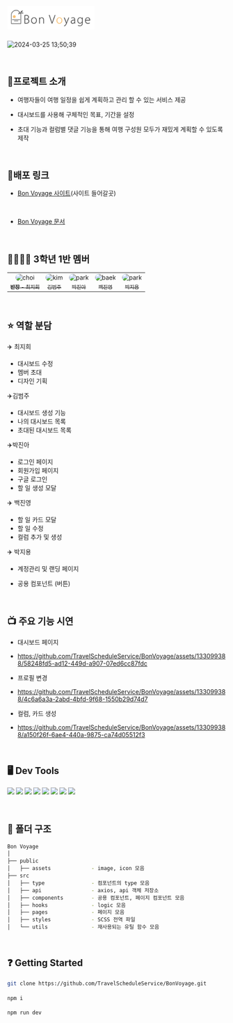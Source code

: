 # <img src='./public//assets//icon//bonVoyageLogo.svg' width='200px'>


![2024-03-25 13;50;39](https://github.com/TravelScheduleService/BonVoyage/assets/113954463/2871cc10-21d0-452a-9348-7f997345b841)

<br>

## 📝프로젝트 소개

- 여행자들이 여행 일정을 쉽게 계획하고 관리 할 수 있는 서비스 제공
- 대시보드를 사용해 구체적인 목표, 기간을 설정
- 초대 기능과 컬럼별 댓글 기능을 통해 여행 구성원 모두가 재밌게 계획할 수 있도록 제작

  <br>

## 🔗배포 링크

- [Bon Voyage 사이트]()(사이트 들어갈곳)

   <br>

- [Bon Voyage 문서](https://www.notion.so/9141e3ca4db0413e8ea89708fc51ebf1?v=5b1a6a388e5c479885b23bd9678d442a)

  <br>

## 👨‍👩‍👧‍👦 3학년 1반 멤버

<table>
  <tbody>
    <tr>
      <td align="center">
        <img width="100px" alt="choi" src="https://img1.daumcdn.net/thumb/R1280x0/?scode=mtistory2&fname=https%3A%2F%2Fblog.kakaocdn.net%2Fdn%2FyZrm5%2FbtsFZwdHzvF%2Fq5YNoJNaj1NcxKOxwJVPqk%2Fimg.jpg" {: style="border-radius: 10px; width:100px; height:130px; "}>
        <a href="https://github.com/jihee1103"><br /><sub><b>반장 - </b>최지희</sub></a><br />
      </td>
      <td align="center">
        <img width="100px" alt="kim" src="https://img1.daumcdn.net/thumb/R1280x0/?scode=mtistory2&fname=https%3A%2F%2Fblog.kakaocdn.net%2Fdn%2Fmzhln%2FbtsF0E2Ke3z%2FdniEOsFwVmGn3KeaRoumSK%2Fimg.jpg" {: style="border-radius: 10px; width:100px; height: "}>
        <a href="https://github.com/samacyeou"><br /><sub><b></b>김범주</sub></a><br />
      </td>
      <td align="center">
        <img width="100px" alt="park" src="https://img1.daumcdn.net/thumb/R1280x0/?scode=mtistory2&fname=https%3A%2F%2Fblog.kakaocdn.net%2Fdn%2Fm1Qoh%2FbtsFY7dRdox%2FpOjcKqb0uI3DCBA7dpZyw0%2Fimg.jpg"{: style="border-radius: 10px; width:100px; "}>
        <a href="https://github.com/jinahp"><br /><sub><b></b>박진아</sub></a><br />
      </td>
      <td align="center">
        <img width="100px" alt="baek" src="https://img1.daumcdn.net/thumb/R1280x0/?scode=mtistory2&fname=https%3A%2F%2Fblog.kakaocdn.net%2Fdn%2FL4lCp%2FbtsFZMfZQx9%2FPKlxnaUN6cZnZoUJkunsWK%2Fimg.png"{: style="border-radius: 10px; width:100px; height:130px; "}>
        <a href="https://github.com/jinyoung1018"><br /><sub><b></b>백진영</sub></a><br />
      </td>
      <td align="center">
        <img width="100px" alt="park" src="https://img1.daumcdn.net/thumb/R1280x0/?scode=mtistory2&fname=https%3A%2F%2Fblog.kakaocdn.net%2Fdn%2F5Vz4b%2FbtsFZOdQu38%2FjrD7QPIcC00hmkV1qQ5TW1%2Fimg.jpg"{: style="border-radius: 10px; width:100px; "}>
        <a href="https://github.com/jiyong0106"><br /><sub><b></b>박지용</sub></a><br />
      </td>
  </tbody>
</table>

  <br>
  
## ⭐ 역할 분담

✈️ 최지희

- 대시보드 수정
- 멤버 초대
- 디자인 기획

✈️김범주

- 대시보드 생성 기능
- 나의 대시보드 목록
- 초대된 대시보드 목록

✈️박진아

- 로그인 페이지
- 회원가입 페이지
- 구글 로그인
- 할 일 생성 모달

✈️ 백진영

- 할 일 카드 모달
- 할 일 수정
- 컬럼 추가 및 생성

✈️ 박지용

- 계정관리 및 랜딩 페이지
- 공용 컴포넌트 (버튼) 

  <br>

## 📺 주요 기능 시연

  
- 대시보드 페이지
- https://github.com/TravelScheduleService/BonVoyage/assets/133099388/58248fd5-ad12-449d-a907-07ed6cc87fdc

- 프로필 변경
 - https://github.com/TravelScheduleService/BonVoyage/assets/133099388/4c6a6a3a-2abd-4bfd-9f68-1550b29d74d7

- 컬럼, 카드 생성
 - https://github.com/TravelScheduleService/BonVoyage/assets/133099388/a150f26f-6ae4-440a-9875-ca74d05512f3

  <br>

## 🖥️ Dev Tools

<img src="https://img.shields.io/badge/react-skyblue?style=for-the-badge&logo=react&logoColor=white"> <img src="https://img.shields.io/badge/next.js-black?style=for-the-badge&logo=next.js&logoColor=white">
<img src="https://img.shields.io/badge/scss-pink?style=for-the-badge&logo=sass&logoColor=red">
<img src="https://img.shields.io/badge/axios-red?style=for-the-badge&logo=axios&logoColor=white">
<img src="https://img.shields.io/badge/react hook form-purple?style=for-the-badge&logo=reacthookform&logoColor=white">
<img src="https://img.shields.io/badge/eslint-4B32C3?style=for-the-badge&logo=eslint&logoColor=white">
<img src="https://img.shields.io/badge/prettier-F7B93E?style=for-the-badge&logo=prettier&logoColor=white">
<img src="https://img.shields.io/badge/typescript-3178C6?style=for-the-badge&logo=typescript&logoColor=white">

  <br>

## 🌳 폴더 구조

```bash
Bon Voyage
│
├── public
│   ├── assets             - image, icon 모음
├── src
│   ├── type               - 컴포넌트의 type 모음
│   ├── api                - axios, api 객체 저장소
│   ├── components         - 공용 컴포넌트, 페이지 컴포넌트 모음
│   ├── hooks              - logic 모음
│   ├── pages              - 페이지 모음
│   ├── styles             - SCSS 전역 파일
│   └── utils              - 재사용되는 유틸 함수 모음

```

  <br>

## ❓ Getting Started

```bash
git clone https://github.com/TravelScheduleService/BonVoyage.git

npm i

npm run dev
```
